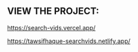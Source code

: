 VIEW THE PROJECT:
-----------------

https://search-vids.vercel.app/

https://tawsifhaque-searchvids.netlify.app/
